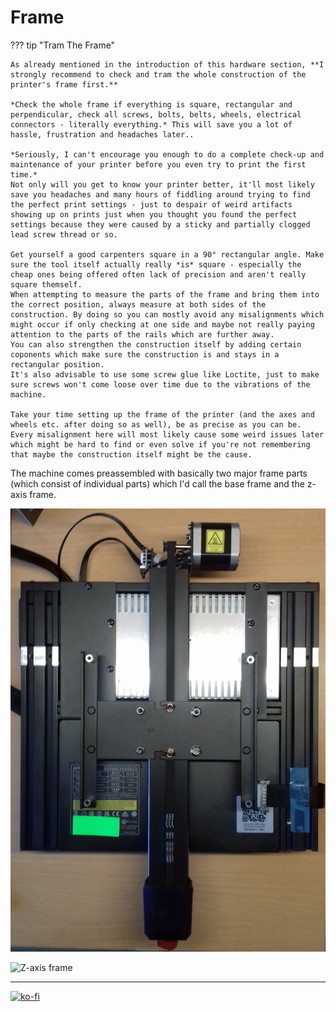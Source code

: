 # Frame 

??? tip "Tram The Frame"  

    As already mentioned in the introduction of this hardware section, **I strongly recommend to check and tram the whole construction of the printer's frame first.**  

    *Check the whole frame if everything is square, rectangular and perpendicular, check all screws, bolts, belts, wheels, electrical connectors - literally everything.* This will save you a lot of hassle, frustration and headaches later..  

    *Seriously, I can't encourage you enough to do a complete check-up and maintenance of your printer before you even try to print the first time.*    
    Not only will you get to know your printer better, it'll most likely save you headaches and many hours of fiddling around trying to find the perfect print settings - just to despair of weird artifacts showing up on prints just when you thought you found the perfect settings because they were caused by a sticky and partially clogged lead screw thread or so.   

    Get yourself a good carpenters square in a 90° rectangular angle. Make sure the tool itself actually really *is* square - especially the cheap ones being offered often lack of precision and aren't really square themself.  
    When attempting to measure the parts of the frame and bring them into the correct position, always measure at both sides of the construction. By doing so you can mostly avoid any misalignments which might occur if only checking at one side and maybe not really paying attention to the parts of the rails which are further away.  
    You can also strengthen the construction itself by adding certain coponents which make sure the construction is and stays in a rectangular position.  
    It's also advisable to use some screw glue like Loctite, just to make sure screws won't come loose over time due to the vibrations of the machine.  

    Take your time setting up the frame of the printer (and the axes and wheels etc. after doing so as well), be as precise as you can be. Every misalignment here will most likely cause some weird issues later which might be hard to find or even solve if you're not remembering that maybe the construction itself might be the cause.   

The machine comes preassembled with basically two major frame parts (which consist of individual parts) which I'd call the base frame and the z-axis frame.  

![Base frame](../assets/images/frame_K2Pro_baseframe_web.jpg)   

![Z-axis frame](../assets/images/frame_K2Pro_z-frame_web.jpg)   



---

[![ko-fi](https://ko-fi.com/img/githubbutton_sm.svg)](https://ko-fi.com/U6U5NPB51)  
